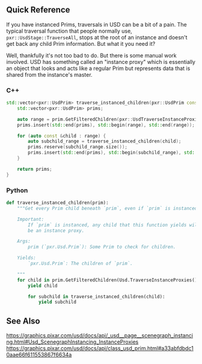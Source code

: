 ## Quick Reference

If you have instanced Prims, traversals in USD can be a bit of a
pain. The typical traversal function that people normally use,
`pxr::UsdStage::TraverseAll`, stops at the root of an instance and
doesn't get back any child Prim information. But what it you need it?

Well, thankfully it's not too bad to do. But there is some manual
work involved. USD has something called an "instance proxy" which is
essentially an object that looks and acts like a regular Prim but
represents data that is shared from the instance's master.


### C++

```cpp
std::vector<pxr::UsdPrim> traverse_instanced_children(pxr::UsdPrim const &prim) {
    std::vector<pxr::UsdPrim> prims;

    auto range = prim.GetFilteredChildren(pxr::UsdTraverseInstanceProxies());
    prims.insert(std::end(prims), std::begin(range), std::end(range));

    for (auto const &child : range) {
        auto subchild_range = traverse_instanced_children(child);
        prims.reserve(subchild_range.size());
        prims.insert(std::end(prims), std::begin(subchild_range), std::end(subchild_range));
    }

    return prims;
}
```

### Python

```python
def traverse_instanced_children(prim):
    """Get every Prim child beneath `prim`, even if `prim` is instanced.

    Important:
        If `prim` is instanced, any child that this function yields will
        be an instance proxy.

    Args:
        prim (`pxr.Usd.Prim`): Some Prim to check for children.

    Yields:
        `pxr.Usd.Prim`: The children of `prim`.

    """
    for child in prim.GetFilteredChildren(Usd.TraverseInstanceProxies()):
        yield child

        for subchild in traverse_instanced_children(child):
            yield subchild
```


## See Also
https://graphics.pixar.com/usd/docs/api/_usd__page__scenegraph_instancing.html#Usd_ScenegraphInstancing_InstanceProxies
https://graphics.pixar.com/usd/docs/api/class_usd_prim.html#a33abfdbdc10aae66f611553867f6634a
